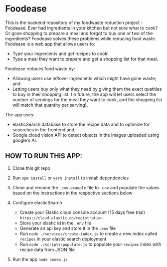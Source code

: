 # Foodease

This is the backend repository of my foodwaste reduction project - Foodease.
Ever had ingredients in your kitchen but not sure what to cook? Or gone shopping to prepare a meal and forgot to buy one or two of the ingredients? Foodease solves these problems while reducing food waste.
Foodease is a web app that allows users to:
- Type your ingredients and get recipes to cook!
- Type a meal they want to prepare and get a shopping list for that meal.  

Foodease reduces food waste by:
- Allowing users use leftover ingredients which might have gone waste; and
- Letting users buy only what they need by giving them the exact quatities to buy in their shopping list. (In future, the app will let users select the number of servings for the meal they want to cook, and the shopping list will match that quantity per serving).

The app uses: 
- elasticSearch database to store the recipe data and to optimize for seacrches in the frontend and;
- Google cloud vision API to detect objects in the images uploaded using google's AI.

## HOW TO RUN THIS APP:

1. Clone this git repo

1. Run `npm install` or `yarn install` to install dependencies

1. Clone and rename the `.env.example` file to `.env` and populate the values based on the instructions in the respective sections below

1. Configure elasticSearch 

   - Create your Elastic cloud console account (15 days free trial) `https://cloud.elastic.co/registration` 
   - Store your elastic id in the `.env` file
   - Generate an api key and store it in the `.env` file
   - Run `node ./services/create-index.js` to create a new index called `recipes` in your elastic search deployment 
   - Run `node ./scripts/populate.js` to populate your `recipes` index with recipe data from JSON file

1. Run the app `node index.js`

